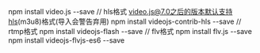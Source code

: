 npm install video.js --save
// hls格式 video.js@7.0之后的版本默认支持hls(m3u8)格式(导入会警告弃用)
npm install videojs-contrib-hls --save
// rtmp格式
npm install videojs-flash --save
// flv格式
npm install flv.js --save
npm install videojs-flvjs-es6 --save
